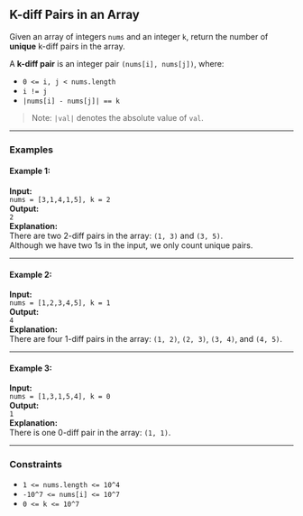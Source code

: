## K-diff Pairs in an Array

Given an array of integers `nums` and an integer `k`, return the number of **unique** k-diff pairs in the array.

A **k-diff pair** is an integer pair `(nums[i], nums[j])`, where:

- `0 <= i, j < nums.length`
- `i != j`
- `|nums[i] - nums[j]| == k`

> Note: `|val|` denotes the absolute value of `val`.

---

### Examples

#### Example 1:
**Input:**  
`nums = [3,1,4,1,5], k = 2`  
**Output:**  
`2`  
**Explanation:**  
There are two 2-diff pairs in the array: `(1, 3)` and `(3, 5)`.  
Although we have two 1s in the input, we only count unique pairs.

---

#### Example 2:
**Input:**  
`nums = [1,2,3,4,5], k = 1`  
**Output:**  
`4`  
**Explanation:**  
There are four 1-diff pairs in the array: `(1, 2)`, `(2, 3)`, `(3, 4)`, and `(4, 5)`.

---

#### Example 3:
**Input:**  
`nums = [1,3,1,5,4], k = 0`  
**Output:**  
`1`  
**Explanation:**  
There is one 0-diff pair in the array: `(1, 1)`.

---

### Constraints

- `1 <= nums.length <= 10^4`
- `-10^7 <= nums[i] <= 10^7`
- `0 <= k <= 10^7` 